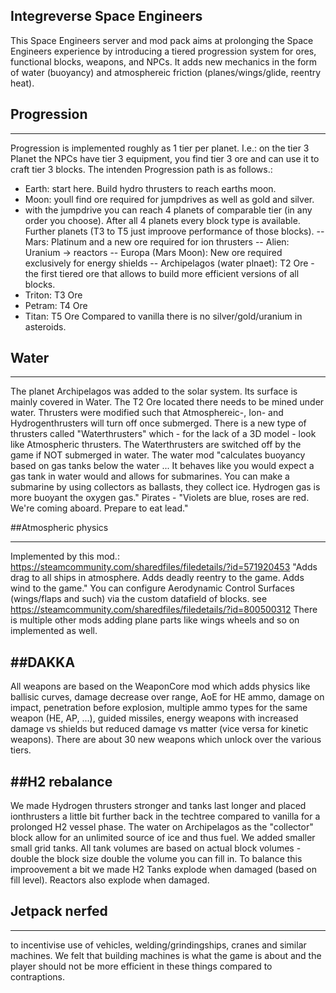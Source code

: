 ## Integreverse Space Engineers

This Space Engineers server and mod pack aims at prolonging the Space Engineers experience by introducing a tiered progression system for ores, functional blocks, weapons, and NPCs.
It adds new mechanics in the form of water (buoyancy) and atmosphereic friction (planes/wings/glide, reentry heat).

## Progression
-----------

Progression is implemented roughly as 1 tier per planet. I.e.: on the tier 3 Planet the NPCs have tier 3 equipment, you find tier 3 ore and can use it to craft tier 3 blocks.
The intenden Progression path is as follows.:
- Earth: start here. Build hydro thrusters to reach earths moon.
- Moon: youll find ore required for jumpdrives as well as gold and silver.
- with the jumpdrive you can reach 4 planets of comparable tier (in any order you choose). After all 4 planets every block type is available. Further planets (T3 to T5 just improove performance of those blocks).
-- Mars: Platinum and a new ore required for ion thrusters
-- Alien: Uranium -> reactors
-- Europa (Mars Moon): New ore required exclusively for energy shields
-- Archipelagos (water plnaet): T2 Ore - the first tiered ore that allows to build more efficient versions of all blocks.
- Triton: T3 Ore
- Petram: T4 Ore
- Titan: T5 Ore
Compared to vanilla there is no silver/gold/uranium in asteroids.

## Water
-----

The planet Archipelagos was added to the solar system. Its surface is mainly covered in Water. The T2 Ore located there needs to be mined under water.
Thrusters were modified such that Atmosphereic-, Ion- and Hydrogenthrusters will turn off once submerged.
There is a new type of thrusters called "Waterthrusters" which - for the lack of a 3D model - look like Atmospheric thrusters.
The Waterthrusters are switched off by the game if NOT submerged in water.
The water mod "calculates buoyancy based on gas tanks below the water ... It behaves like you would expect a gas tank in water would and allows for submarines.
You can make a submarine by using collectors as ballasts, they collect ice. Hydrogen gas is more buoyant the oxygen gas."
Pirates - "Violets are blue, roses are red. We're coming aboard. Prepare to eat lead."

##Atmospheric physics

-------------------
Implemented by this mod.: https://steamcommunity.com/sharedfiles/filedetails/?id=571920453
"Adds drag to all ships in atmosphere. Adds deadly reentry to the game. Adds wind to the game."
You can configure Aerodynamic Control Surfaces (wings/flaps and such) via the custom datafield of blocks. see https://steamcommunity.com/sharedfiles/filedetails/?id=800500312
There is multiple other mods adding plane parts like wings wheels and so on implemented as well.

##DAKKA
-----

All weapons are based on the WeaponCore mod which adds physics like ballisic curves, damage decrease over range, AoE for HE ammo, damage on impact, penetration before explosion, multiple ammo types for the same weapon (HE, AP, ...), guided missiles, energy weapons with increased damage vs shields but reduced damage vs matter (vice versa for kinetic weapons).
There are about 30 new weapons which unlock over the various tiers.

##H2 rebalance
------------

We made Hydrogen thrusters stronger and tanks last longer and placed ionthrusters a little bit further back in the techtree compared to vanilla for a prolonged H2 vessel phase.
The water on Archipelagos as the "collector" block allow for an unlimited source of ice and thus fuel. We added smaller small grid tanks. All tank volumes are based on actual block volumes - double the block size double the volume you can fill in.
To balance this improovement a bit we made H2 Tanks explode when damaged (based on fill level). Reactors also explode when damaged.

## Jetpack nerfed
--------------

to incentivise use of vehicles, welding/grindingships, cranes and similar machines. We felt that building machines is what the game is about and the player should not be more efficient in these things compared to contraptions.
